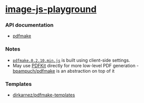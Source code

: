 [image-js-playground](https://dirkarnez.github.io/image-js-playground/)
=======================================================================
### API documentation
- [pdfmake](https://pdfmake.github.io/docs/)

### Notes
- [`pdfmake.0.2.10.min.js`](pdfmake.0.2.10.min.js) is built using client-side settings.
- May use [PDFKit](https://pdfkit.org/) directly for more low-level PDF generation - [bpampuch/pdfmake](https://github.com/bpampuch/pdfmake) is an abstraction on top of it

### Templates
- [dirkarnez/pdfmake-templates](https://github.com/dirkarnez/pdfmake-templates)
